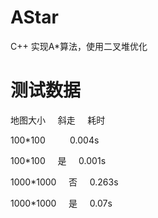 # AStar
C++ 实现A*算法，使用二叉堆优化

测试数据
===================================
地图大小&nbsp;&nbsp;&nbsp;&nbsp;&nbsp;斜走&nbsp;&nbsp;&nbsp;&nbsp;&nbsp;耗时


100*100&nbsp;&nbsp;&nbsp;&nbsp;&nbsp;&nbsp;&nbsp;&nbsp;&nbsp;&nbsp;0.004s


100*100&nbsp;&nbsp;&nbsp;&nbsp;&nbsp;是&nbsp;&nbsp;&nbsp;&nbsp;&nbsp;0.001s


1000*1000&nbsp;&nbsp;&nbsp;&nbsp;&nbsp;否&nbsp;&nbsp;&nbsp;&nbsp;&nbsp;0.263s


1000*1000&nbsp;&nbsp;&nbsp;&nbsp;&nbsp;是&nbsp;&nbsp;&nbsp;&nbsp;&nbsp;0.07s
